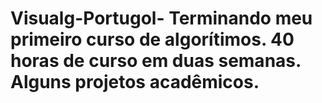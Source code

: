 # Visualg-Portugol- Terminando meu primeiro curso de algorítimos. 40 horas de curso em duas semanas. Alguns projetos acadêmicos.
